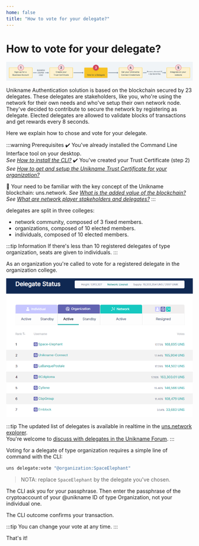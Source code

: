 ```yaml
---
home: false
title: "How to vote for your delegate?"
---
```


# How to vote for your delegate?

![install-unikname-connect-step](./images/install-unikname-connect-step3.png)

Unikname Authentication solution is based on the <brand name="uns"/> blockchain secured by 23 delegates. These delegates are stakeholders, like you, who're using the network for their own needs and who've setup their own network node. They've decided to contribute to secure the network by registering as delegate. Elected delegates are allowed to validate blocks of transactions and get rewards every 8 seconds. 

Here we explain how to chose and vote for your delegate.

:::warning Prerequisites
:heavy_check_mark: You've already installed the Command Line Interface tool on your desktop.  
<hbox>_See [How to install the CLI?](./howto-install-uns-cli)_</hbox>
:heavy_check_mark: You've created your Trust Certificate (step 2)
<hbox>_See [How to get and setup the Unikname Trust Certificate for your organization?](./howto-get-unikname-trust-certificate-organization)_</hbox>

:book: Your need to be familiar with the key concept of the Unikname blockchain: uns.network.
<hbox>_See [What is the added value of the blockchain?](./../4-key-concepts/what-is-added-value-of-blockchain)_</hbox>
<hbox>_See [What are network player stakeholders and delegates?](./../4-key-concepts/what-are-stakeholders-delegates)_</hbox>
:::

<brand name="uns"/> delegates are split in three colleges: 
- network community, composed of 3 fixed members.
- organizations, composed of 10 elected members.
- individuals, composed of 10 elected members.

:::tip Information
If there's less than 10 registered delegates of type organization, seats are given to individuals.
:::

As an organization you're called to vote for a registered delegate in the organization college.

<hpicture caption="Snapshot of registered delegates of type organization, by Oct 10th, 2020">![install-unikname-connect-step](./images/list-of-delegate-organization.png)</hpicture>

:::tip
The updated list of delegates is available in realtime in the [uns.network explorer](https://explorer.uns.network/delegate-status).  
You're welcome to [discuss with delegates in the Unikname Forum](https://forum.unikname.com/c/un-business).
:::

Voting for a delegate of type organization requires a simple line of command with the CLI:

```bash
uns delegate:vote "@organization:SpaceElephant"
```
> NOTA: replace `SpaceElephant` by the delegate you've chosen.

The CLI ask you for your passphrase. Then enter the passphrase of the cryptoaccount of your @unikname ID of type Organization, not your individual one.

The CLI outcome confirms your transaction.

:::tip
You can change your vote at any time.
:::

That's it!
